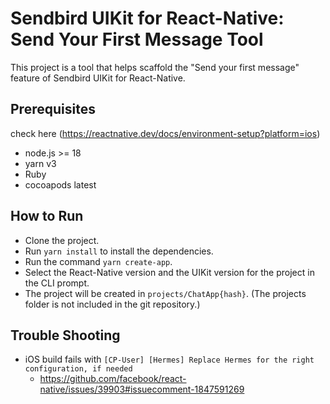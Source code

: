 # Sendbird UIKit for React-Native: Send Your First Message Tool

This project is a tool that helps scaffold the "Send your first message" feature of Sendbird UIKit for React-Native.

## Prerequisites
check here (https://reactnative.dev/docs/environment-setup?platform=ios)

- node.js >= 18
- yarn v3
- Ruby
- cocoapods latest

## How to Run

- Clone the project.
- Run `yarn install` to install the dependencies.
- Run the command `yarn create-app`.
- Select the React-Native version and the UIKit version for the project in the CLI prompt.
- The project will be created in `projects/ChatApp{hash}`. (The projects folder is not included in the git repository.)


## Trouble Shooting
- iOS build fails with `[CP-User] [Hermes] Replace Hermes for the right configuration, if needed`
  - https://github.com/facebook/react-native/issues/39903#issuecomment-1847591269
